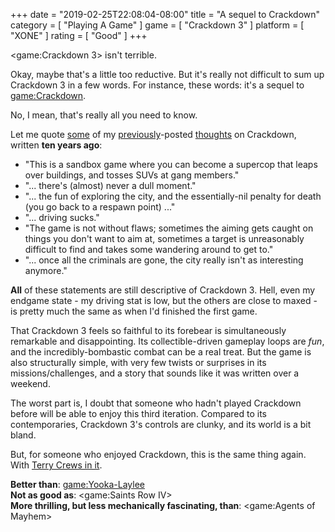 +++
date = "2019-02-25T22:08:04-08:00"
title = "A sequel to Crackdown"
category = [ "Playing A Game" ]
game = [ "Crackdown 3" ]
platform = [ "XONE" ]
rating = [ "Good" ]
+++

<game:Crackdown 3> isn't terrible.

Okay, maybe that's a little too reductive.  But it's really not difficult to sum up Crackdown 3 in a few words.  For instance, these words: it's a sequel to <game:Crackdown>.

No, I mean, that's really all you need to know.

Let me quote [some]($SiteBaseURL$2009/04/17/crackdown-6/) of my [previously]($SiteBaseURL$2009/04/28/crackdown-7/)-posted [thoughts]($SiteBaseURL$2009/04/28/crackdown-8/) on Crackdown, written <b>ten years ago</b>:

* "This is a sandbox game where you can become a supercop that leaps over buildings, and tosses SUVs at gang members."
* "... there's (almost) never a dull moment."
* "... the fun of exploring the city, and the essentially-nil penalty for death (you go back to a respawn point) ..."
* "... driving sucks."
* "The game is not without flaws; sometimes the aiming gets caught on things you don't want to aim at, sometimes a target is unreasonably difficult to find and takes some wandering around to get to."
* "... once all the criminals are gone, the city really isn't as interesting anymore."

<b>All</b> of these statements are still descriptive of Crackdown 3.  Hell, even my endgame state - my driving stat is low, but the others are close to maxed - is pretty much the same as when I'd finished the first game.

That Crackdown 3 feels so faithful to its forebear is simultaneously remarkable and disappointing.  Its collectible-driven gameplay loops are <i>fun</i>, and the incredibly-bombastic combat can be a real treat.  But the game is also structurally simple, with very few twists or surprises in its missions/challenges, and a story that sounds like it was written over a weekend.

The worst part is, I doubt that someone who hadn't played Crackdown before will be able to enjoy this third iteration.  Compared to its contemporaries, Crackdown 3's controls are clunky, and its world is a bit bland.

But, for someone who enjoyed Crackdown, this is the same thing again.  With <a href="https://www.youtube.com/watch?v=uBlhhvJ--ko">Terry Crews in it</a>.

<b>Better than</b>: <game:Yooka-Laylee>  
<b>Not as good as</b>: <game:Saints Row IV>  
<b>More thrilling, but less mechanically fascinating, than</b>: <game:Agents of Mayhem>

